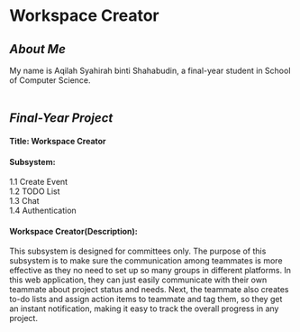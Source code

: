 # Workspace Creator

## _About Me_ <br>
My name is Aqilah Syahirah binti Shahabudin, a final-year student in School of Computer Science.<br><br>
## _Final-Year Project_ <br>
#### Title: Workspace Creator<br>
#### Subsystem: 
1.1 Create Event<br>
1.2 TODO List<br>
1.3 Chat<br>
1.4 Authentication<br>
#### Workspace Creator(Description):
This subsystem is designed for committees only. The purpose of this subsystem is to make sure the communication among teammates is more effective as they no need to set up so many groups in different platforms. In this web application, they can just easily communicate with their own teammate about project status and needs. Next, the teammate also creates to-do lists and assign action items to teammate and tag them, so they get an instant notification, making it easy to track the overall progress in any project.
